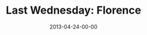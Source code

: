---
layout: message
category: message
series: "Rhythm"
title: "Last Wednesday: Florence"
date: 2013-04-24-00-00
message_id: 783
audio: "http://s3.amazonaws.com/crossroads-media/messages/audio/042413-LW-Florence.mp3"
audio-duration: "14:45"
description: "Last Wednesday April 2013 - Florence"
video: "http://s3.amazonaws.com/crossroads-media/messages/video/042413-LW-Florence.mp4"
video-duration: "14:46"
video-image: "http://s3.amazonaws.com/crossroads-media/images/042413-LW-Florence-still.jpg"
explicit: false
---